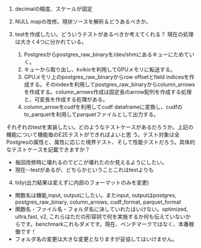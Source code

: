 1. decimalの精度、スケールが固定
2. NULL mapの改修。現状ソースを解析＆どうあるべきか。

3. testを作成したい。どういうテストがあるべきか考えてくれる？
   現在の処理は大きく4つに分かれている。
   1. Postgresからpostgres_raw_binaryを/dev/shmにあるキューにためていく。
   2. キューから取り出し、kvikioを利用してGPUメモリに転送する。
   3. GPUメモリ上のpostgres_raw_binaryからrow offsetとfield indicesを作成する。そのindexを利用してpostgres_raw_binaryからcolumn_arrowsを作成する。column_arrows作成は固定長のarrow配列を作成する処理と、可変長を作成する処理がある。
   4. column_arrowをcudfを利用してcudf dataframeに変換し、cudfのto_parquetを利用してparquetファイルとして出力する。

  それぞれのtestを実装したい。どのようなテストケースがあるだろうか。上記の機能について機能毎のE2Eテストができればよいと思 う。テスト対象は全Postgresの属性と、属性に応じた境界テスト、そして性能テストだろう。具体的なテストケースを記載できますか？

- 毎回改修時に壊れるのでどこが壊れたのか見えるようにしたい。
- 現在--testがあるが、どちらかということこれはtestよりも

4. tidy(出力結果は変えずに内部のフォーマットのみを変更)

- 関数名は機能,input, outputにしたい。またinput, outputはpostgres, postgres_raw_binary, column_arrows, cudf_format, parquet_format
- 関数名・ファイル名・フォルダ名に決していれたはいけない。optimized, ultra,fast, v2, これらはただの形容詞で何を実施するか何も伝えていないからです。benchmarkこれもダメです。現在、ベンチマークではなく、本番稼働です！
- フォルダ名の変更は大きな変更となりますが妥協してはいけません。

